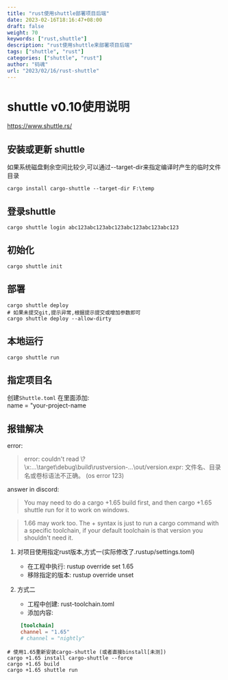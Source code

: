 ```yaml
---
title: "rust使用shuttle部署项目后端"
date: 2023-02-16T18:16:47+08:00
draft: false
weight: 70
keywords: ["rust,shuttle"]
description: "rust使用shuttle来部署项目后端"
tags: ["shuttle", "rust"]
categories: ["shuttle", "rust"]
author: "码魂"
url: "2023/02/16/rust-shuttle"
---
```


# shuttle v0.10使用说明

https://www.shuttle.rs/

## 安装或更新 shuttle
如果系统磁盘剩余空间比较少,可以通过--target-dir来指定编译时产生的临时文件目录
```shell
cargo install cargo-shuttle --target-dir F:\temp
```

## 登录shuttle
```shell
cargo shuttle login abc123abc123abc123abc123abc123abc123
```

## 初始化
```shell
cargo shuttle init
```

## 部署
```shell
cargo shuttle deploy
# 如果未提交git,提示异常,根据提示提交或增加参数即可
cargo shuttle deploy --allow-dirty
```

## 本地运行
```shell
cargo shuttle run
```
## 指定项目名
创建`Shuttle.toml` 在里面添加:  
name = "your-project-name

## 报错解决
error:
>error: couldn't read \\?\x:\...\target\debug\build\rustversion-...\out/version.expr: 文件名、目录名或卷标语法不正确。 (os error 123)

answer in discord:
>You may need to do a cargo +1.65 build first, and then cargo +1.65 shuttle run for it to work on windows.

>1.66 may work too. The +<version> syntax is just to run a cargo command with a specific toolchain, if your default toolchain is that version you shouldn't need it.

1. 对项目使用指定rust版本,方式一(实际修改了.rustup/settings.toml)
    - 在工程中执行: rustup override set 1.65
    - 移除指定的版本: rustup override unset
2. 方式二
   - 工程中创建: rust-toolchain.toml
   - 添加内容:
   
   ```toml
    [toolchain]
    channel = "1.65"
    # channel = "nightly"
    ```

```shell
# 使用1.65重新安装cargo-shuttle (或者直接binstall[未测])
cargo +1.65 install cargo-shuttle --force
cargo +1.65 build
cargo +1.65 shuttle run
```
